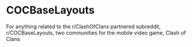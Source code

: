 # COCBaseLayouts
For anything related to the r/ClashOfClans partnered subreddit, r/COCBaseLayouts, two communities for the mobile video game, Clash of Clans
